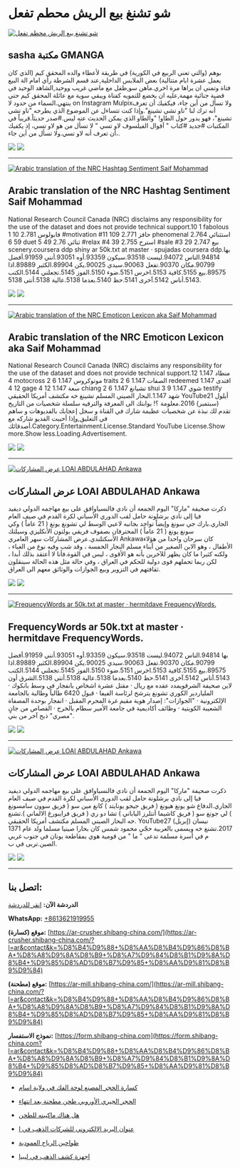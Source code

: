 # شو تشنغ بيع الريش محطم تفعل

<a href="https://swt.shibang-china.com/?l=ar&img&k=%D8%B4%D9%88+%D8%AA%D8%B4%D9%86%D8%BA+%D8%A8%D9%8A%D8%B9+%D8%A7%D9%84%D8%B1%D9%8A%D8%B4+%D9%85%D8%AD%D8%B7%D9%85+%D8%AA%D9%81%D8%B9%D9%84" target="_blank">![شو تشنغ بيع الريش محطم تفعل](http://static.shibang-china.com/all-800x300/923.jpg)</a>

## sasha مكتبة GMANGA
بوهم (والتي تعني الربيع في الكورية) في طريقة لأعطاء والده المحقق كيم (الذي كان يعمل عشرة ايام متتالية) بعض الملابس الداخلية,عند قسم الشرطة رأي امام الة البيع فتاة وتمني ان يراها مرة اخري.ماهن سو,طفل مع ماضي غريب ووحيد,الشاهد الوحيد في قضية جنائية مهمة,عليه ان يخضع للتمويه كفتاة ويبقي سوية مع عائلة المحقق كيم حتي ينتهي.السماء من حدود لا on Instagram Mulpixولا تسأل من أين جاء، فيكفيك أن تعرف أنه ترك لنا &quot;تاو تشي تشينغ&quot;.وإذا كنت تتساءل عن الموضوع الذي يطرحه &quot;تاو تشي تشينغ&quot;، فهو يدور حول الطاو! &quot;والطاو الذي يمكن الحديث عنه ليس.#صدر حديثاً.قريباً في المكتبات #جديد #كتاب &quot; أقوال الفيلسوف لاو تسي &quot; لا تسأل من هو لاو تسي، إذ يكفيك أن تعرف أنه لاو تسي.ولا تسأل من أين جاء،.


<a href="https://whatsapp.shibangsoft.com/WhatsApp.php" target="_blank" title="WhatsApp">![](http://static.shibang-china.com/icon/whatsapp.png)</a> <a href="https://swt.shibang-china.com/?l=ar&icon&k=%D8%B4%D9%88+%D8%AA%D8%B4%D9%86%D8%BA+%D8%A8%D9%8A%D8%B9+%D8%A7%D9%84%D8%B1%D9%8A%D8%B4+%D9%85%D8%AD%D8%B7%D9%85+%D8%AA%D9%81%D8%B9%D9%84" target="_blank">![](http://static.shibang-china.com/icon/chat-ar.png)</a>

---

<a href="https://swt.shibang-china.com/?l=ar&img&k=%D8%B4%D9%88+%D8%AA%D8%B4%D9%86%D8%BA+%D8%A8%D9%8A%D8%B9+%D8%A7%D9%84%D8%B1%D9%8A%D8%B4+%D9%85%D8%AD%D8%B7%D9%85+%D8%AA%D9%81%D8%B9%D9%84" target="_blank">![Arabic translation of the NRC Hashtag Sentiment Saif Mohammad](http://static.shibang-china.com/all-800x300/1514.jpg)</a>

## Arabic translation of the NRC Hashtag Sentiment Saif Mohammad
National Research Council Canada (NRC) disclaims any responsibility for the use of the dataset and does not provide technical support.10 1 fabolous فابولوس 2.781 10 1 #motivation #حافز 2.771 109 11 phenomenal استثنائي 2.764 59 6 duet ثنائي 2.76 49 5 #relax #استرح 2.755 39 4 #sale #بيع 2.747 29 3 scenery.coursera ddp shiny ar 50k.txt at master · spujadas coursera ddp.بها 94814.الناس 94072.ليست 93518.سيكون 93359.أوه 93051.أنني 91959.أفضل 90799.مكان 90370.تفعل 90063.سيدي 90025.يكن 89904.الكثير 89889.اذا 89575.بيع 5155.كافية 5153.اخرس 5151.ضوء 5150.الفوز 5145.تجعلني 5144.الكتب 5143.أناس 5142.آخرى 5141.حظ 5140.بعدما 5138.عالية 5138.أنتى 5138.


<a href="https://whatsapp.shibangsoft.com/WhatsApp.php" target="_blank" title="WhatsApp">![](http://static.shibang-china.com/icon/whatsapp.png)</a> <a href="https://swt.shibang-china.com/?l=ar&icon&k=%D8%B4%D9%88+%D8%AA%D8%B4%D9%86%D8%BA+%D8%A8%D9%8A%D8%B9+%D8%A7%D9%84%D8%B1%D9%8A%D8%B4+%D9%85%D8%AD%D8%B7%D9%85+%D8%AA%D9%81%D8%B9%D9%84" target="_blank">![](http://static.shibang-china.com/icon/chat-ar.png)</a>

---

<a href="https://swt.shibang-china.com/?l=ar&img&k=%D8%B4%D9%88+%D8%AA%D8%B4%D9%86%D8%BA+%D8%A8%D9%8A%D8%B9+%D8%A7%D9%84%D8%B1%D9%8A%D8%B4+%D9%85%D8%AD%D8%B7%D9%85+%D8%AA%D9%81%D8%B9%D9%84" target="_blank">![Arabic translation of the NRC Emoticon Lexicon aka Saif Mohammad](http://static.shibang-china.com/all-800x300/214.jpg)</a>

## Arabic translation of the NRC Emoticon Lexicon aka Saif Mohammad
National Research Council Canada (NRC) disclaims any responsibility for the use of the dataset and does not provide technical support.منطاد 1.147 12 4 motocross موتوكروس 1.147 6 2 traits الصفات 1.147 6 2 redeemed افتدى 1.147 12 4 gage سعة 1.147 12 4 chiang تشيانغ 1.147 6 2 shui شوي 1.147 9 3 testify شهد 1.147.البحار الصيني المسلم تشينغ خه مكتشف أمريكا الحقيقي YouTube21 أيلول (سبتمبر) 2016.معلومة ؟! بوابتك الى المعرفة والترفيه سلسلة شخصيات من التاريخ تقدم لك نبذة عن شخصيات عظيمة شارك في القناة و سجل إعجابك بالفديوهات و ساهم في التعليق,وإذا أحببت الفديو شاركه مع أصدقائك.Category.Entertainment.License.Standard YouTube License.Show more.Show less.Loading.Advertisement.


<a href="https://whatsapp.shibangsoft.com/WhatsApp.php" target="_blank" title="WhatsApp">![](http://static.shibang-china.com/icon/whatsapp.png)</a> <a href="https://swt.shibang-china.com/?l=ar&icon&k=%D8%B4%D9%88+%D8%AA%D8%B4%D9%86%D8%BA+%D8%A8%D9%8A%D8%B9+%D8%A7%D9%84%D8%B1%D9%8A%D8%B4+%D9%85%D8%AD%D8%B7%D9%85+%D8%AA%D9%81%D8%B9%D9%84" target="_blank">![](http://static.shibang-china.com/icon/chat-ar.png)</a>

---

<a href="https://swt.shibang-china.com/?l=ar&img&k=%D8%B4%D9%88+%D8%AA%D8%B4%D9%86%D8%BA+%D8%A8%D9%8A%D8%B9+%D8%A7%D9%84%D8%B1%D9%8A%D8%B4+%D9%85%D8%AD%D8%B7%D9%85+%D8%AA%D9%81%D8%B9%D9%84" target="_blank">![عرض المشاركات LOAI ABDULAHAD Ankawa](http://static.shibang-china.com/all-800x300/207.jpg)</a>

## عرض المشاركات LOAI ABDULAHAD Ankawa
ذكرت صحيفة &quot;ماركا&quot; اليوم الجمعة أن نادي فالنسياوافق على بيع مهاجمه الدولي ديفيد فيا إلى نادي برشلونة حامل لقب الدوري الأسباني لكرة القدم في صيف العام الجاري.بارك جي سونغ وإيضاً تواجد بجانبه لاعبي الوسط لي تشونغ يونغ ( 21 عاماً ) وكي سونغ يونغ ( 21 عاماً ) المحترفان بصفوف فريقي بولتون الأنكليزي وسيلتك الأسكتلندي.عرض المشاركات سهر العامري Ankawaكان سرحان واحدا من هؤلاء الأطفال ، وهو الابن الصغير من أبناء مسلم النجار الخمسة ، وقد شب وفيه نوع من الغباء ، ولكنه كثيرا ما كان يظهر للآخرين بأنه هو الأقوى ، ليس في القوة.فأنا لا أعتقد بذلك أبدا ، لكن ربما تحملهم قوى دولية للحكم في العراق ، وفي حالة مثل هذه الحالة سينقلون ثقافتهم في التزوير وبيع الجوازات والوثائق معهم الى العراق.


<a href="https://whatsapp.shibangsoft.com/WhatsApp.php" target="_blank" title="WhatsApp">![](http://static.shibang-china.com/icon/whatsapp.png)</a> <a href="https://swt.shibang-china.com/?l=ar&icon&k=%D8%B4%D9%88+%D8%AA%D8%B4%D9%86%D8%BA+%D8%A8%D9%8A%D8%B9+%D8%A7%D9%84%D8%B1%D9%8A%D8%B4+%D9%85%D8%AD%D8%B7%D9%85+%D8%AA%D9%81%D8%B9%D9%84" target="_blank">![](http://static.shibang-china.com/icon/chat-ar.png)</a>

---

<a href="https://swt.shibang-china.com/?l=ar&img&k=%D8%B4%D9%88+%D8%AA%D8%B4%D9%86%D8%BA+%D8%A8%D9%8A%D8%B9+%D8%A7%D9%84%D8%B1%D9%8A%D8%B4+%D9%85%D8%AD%D8%B7%D9%85+%D8%AA%D9%81%D8%B9%D9%84" target="_blank">![FrequencyWords ar 50k.txt at master · hermitdave FrequencyWords.](http://static.shibang-china.com/all-800x300/621.jpg)</a>

## FrequencyWords ar 50k.txt at master · hermitdave FrequencyWords.
بها 94814.الناس 94072.ليست 93518.سيكون 93359.أوه 93051.أنني 91959.أفضل 90799.مكان 90370.تفعل 90063.سيدي 90025.يكن 89904.الكثير 89889.اذا 89575.بيع 5155.كافية 5153.اخرس 5151.ضوء 5150.الفوز 5145.تجعلني 5144.الكتب 5143.أناس 5142.آخرى 5141.حظ 5140.بعدما 5138.عالية 5138.أنتى 5138.الشرق أون لاين صحيفة الشرقويمدد عقده مع ريال &middot; مقتل عشرة اشخاص بانفجار في وسط بانكوك &middot; الملياردير الكوري تشونغ يترشح لرئاسة الفيفا &middot; قبول 6420 طالباً وطالبة بالجامعة الإلكترونية &middot; &quot;الجوازات&quot;: إصدار هوية مقيم غرة المحرم المقبل &middot; انفجار بوحدة المصفاة الشعيبة الكويتية &middot; وظائف أكاديمية في جامعة الأمير سطام بالخرج &middot; القصاص من جانٍ &quot;مصري&quot; ذبح آخر من بني.


<a href="https://whatsapp.shibangsoft.com/WhatsApp.php" target="_blank" title="WhatsApp">![](http://static.shibang-china.com/icon/whatsapp.png)</a> <a href="https://swt.shibang-china.com/?l=ar&icon&k=%D8%B4%D9%88+%D8%AA%D8%B4%D9%86%D8%BA+%D8%A8%D9%8A%D8%B9+%D8%A7%D9%84%D8%B1%D9%8A%D8%B4+%D9%85%D8%AD%D8%B7%D9%85+%D8%AA%D9%81%D8%B9%D9%84" target="_blank">![](http://static.shibang-china.com/icon/chat-ar.png)</a>

---

<a href="https://swt.shibang-china.com/?l=ar&img&k=%D8%B4%D9%88+%D8%AA%D8%B4%D9%86%D8%BA+%D8%A8%D9%8A%D8%B9+%D8%A7%D9%84%D8%B1%D9%8A%D8%B4+%D9%85%D8%AD%D8%B7%D9%85+%D8%AA%D9%81%D8%B9%D9%84" target="_blank">![عرض المشاركات LOAI ABDULAHAD Ankawa](http://static.shibang-china.com/all-800x300/656.jpg)</a>

## عرض المشاركات LOAI ABDULAHAD Ankawa
ذكرت صحيفة &quot;ماركا&quot; اليوم الجمعة أن نادي فالنسياوافق على بيع مهاجمه الدولي ديفيد فيا إلى نادي برشلونة حامل لقب الدوري الأسباني لكرة القدم في صيف العام الجاري.الدفاع شو يونغ هيونغ ( فريق جيجو يونايتد ) كانغ مين سو ( فريق سوون سامسونغ ) لي جونغ سو ( فريق كاشيما أنتلرز الياباني ) تشا دو ري ( فريق فرايبورغ الالماني ).تشنغ خه البحار الصيني المسلم مكتشف أمريكا الحقيقي. YouTube27 نيسان (إبريل) 2017.تشنغ خه ويسمى بالعربية حجّي محمود شمس كان بحارا صينيا مسلما ولد عام 1371 م في أسرة مسلمة تدعى &quot; ما &quot; من قومية هوي بمقاطعة يونان في جنوب غربي الصين.تربى في ب.


<a href="https://whatsapp.shibangsoft.com/WhatsApp.php" target="_blank" title="WhatsApp">![](http://static.shibang-china.com/icon/whatsapp.png)</a> <a href="https://swt.shibang-china.com/?l=ar&icon&k=%D8%B4%D9%88+%D8%AA%D8%B4%D9%86%D8%BA+%D8%A8%D9%8A%D8%B9+%D8%A7%D9%84%D8%B1%D9%8A%D8%B4+%D9%85%D8%AD%D8%B7%D9%85+%D8%AA%D9%81%D8%B9%D9%84" target="_blank">![](http://static.shibang-china.com/icon/chat-ar.png)</a>

---
## اتصل بنا:

**الدردشة الآن:** [انقر للدردشة](https://swt.shibang-china.com?l=ar&contact&k=%D8%B4%D9%88+%D8%AA%D8%B4%D9%86%D8%BA+%D8%A8%D9%8A%D8%B9+%D8%A7%D9%84%D8%B1%D9%8A%D8%B4+%D9%85%D8%AD%D8%B7%D9%85+%D8%AA%D9%81%D8%B9%D9%84)

**WhatsApp:**  [+8613621919955](https://whatsapp.shibangsoft.com/WhatsApp.php)

**موقع (كسارة):** [https://ar-crusher.shibang-china.com/](https://ar-crusher.shibang-china.com/?l=ar&contact&k=%D8%B4%D9%88+%D8%AA%D8%B4%D9%86%D8%BA+%D8%A8%D9%8A%D8%B9+%D8%A7%D9%84%D8%B1%D9%8A%D8%B4+%D9%85%D8%AD%D8%B7%D9%85+%D8%AA%D9%81%D8%B9%D9%84)

**موقع (مطحنة):** [https://ar-mill.shibang-china.com/](https://ar-mill.shibang-china.com/?l=ar&contact&k=%D8%B4%D9%88+%D8%AA%D8%B4%D9%86%D8%BA+%D8%A8%D9%8A%D8%B9+%D8%A7%D9%84%D8%B1%D9%8A%D8%B4+%D9%85%D8%AD%D8%B7%D9%85+%D8%AA%D9%81%D8%B9%D9%84)

**نموذج الاستفسار:** [https://form.shibang-china.com](https://form.shibang-china.com?l=ar&contact&k=%D8%B4%D9%88+%D8%AA%D8%B4%D9%86%D8%BA+%D8%A8%D9%8A%D8%B9+%D8%A7%D9%84%D8%B1%D9%8A%D8%B4+%D9%85%D8%AD%D8%B7%D9%85+%D8%AA%D9%81%D8%B9%D9%84)

* [كسارة الحجر المصنع لوحة الفك في ولاية اسام](../24/%D9%83%D8%B3%D8%A7%D8%B1%D8%A9%20%D8%A7%D9%84%D8%AD%D8%AC%D8%B1%20%D8%A7%D9%84%D9%85%D8%B5%D9%86%D8%B9%20%D9%84%D9%88%D8%AD%D8%A9%20%D8%A7%D9%84%D9%81%D9%83%20%D9%81%D9%8A%20%D9%88%D9%84%D8%A7%D9%8A%D8%A9%20%D8%A7%D8%B3%D8%A7%D9%85.md)

* [الحجر الجيري الأوروبي طحن مطحنة بعد انتهاء](../22/%D8%A7%D9%84%D8%AD%D8%AC%D8%B1%20%D8%A7%D9%84%D8%AC%D9%8A%D8%B1%D9%8A%20%D8%A7%D9%84%D8%A3%D9%88%D8%B1%D9%88%D8%A8%D9%8A%20%D8%B7%D8%AD%D9%86%20%D9%85%D8%B7%D8%AD%D9%86%D8%A9%20%D8%A8%D8%B9%D8%AF%20%D8%A7%D9%86%D8%AA%D9%87%D8%A7%D8%A1.md)

* [هل هناك ماكيبنه للطحن](../22/%D9%87%D9%84%20%D9%87%D9%86%D8%A7%D9%83%20%D9%85%D8%A7%D9%83%D9%8A%D8%A8%D9%86%D9%87%20%D9%84%D9%84%D8%B7%D8%AD%D9%86.md)

* [عنوان البريد الإلكتروني للشركات الذهب في ا](../25/%D8%B9%D9%86%D9%88%D8%A7%D9%86%20%D8%A7%D9%84%D8%A8%D8%B1%D9%8A%D8%AF%20%D8%A7%D9%84%D8%A5%D9%84%D9%83%D8%AA%D8%B1%D9%88%D9%86%D9%8A%20%D9%84%D9%84%D8%B4%D8%B1%D9%83%D8%A7%D8%AA%20%D8%A7%D9%84%D8%B0%D9%87%D8%A8%20%D9%81%D9%8A%20%D8%A7.md)

* [طواحين الرياح العمودية](../22/%D8%B7%D9%88%D8%A7%D8%AD%D9%8A%D9%86%20%D8%A7%D9%84%D8%B1%D9%8A%D8%A7%D8%AD%20%D8%A7%D9%84%D8%B9%D9%85%D9%88%D8%AF%D9%8A%D8%A9.md)

* [اجهزة كشف الذهب في ليبيا](../21/%D8%A7%D8%AC%D9%87%D8%B2%D8%A9%20%D9%83%D8%B4%D9%81%20%D8%A7%D9%84%D8%B0%D9%87%D8%A8%20%D9%81%D9%8A%20%D9%84%D9%8A%D8%A8%D9%8A%D8%A7.md)